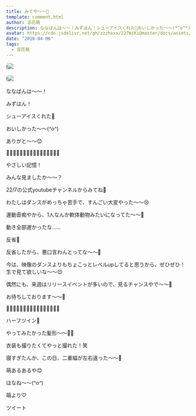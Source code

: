 ```yaml
---
title: みてや〜〜👀
template: comment.html
author: 涼花萌
description: ななばんは〜〜！みずはん！シューアイスくれた💓おいしかった〜〜(*^o^*)ありがと〜〜😊🌸🌸🌸🌸🌸🌸🌸🌸🌸🌸🌸🌸🌸🌸🌸🌸やさしい記憶！...
avatar: https://cdn.jsdelivr.net/gh/zzzhxxx/227WiKi@master/docs/assets/photo/avatar/moe.jpg
date: "2018-04-06"
tags:
  - 涼花萌
---
```


!![](https://cdn.jsdelivr.net/gh/227WiKi/227WiKi-image@master/blog-image/moe-2018-04-06_1.jpg)

!![](https://cdn.jsdelivr.net/gh/227WiKi/227WiKi-image@master/blog-image/moe-2018-04-06_2.jpg)









ななばんは〜〜！







みずはん！








シューアイスくれた💓



おいしかった〜〜(*^o^*)





ありがと〜〜😊









🌸🌸🌸🌸🌸🌸🌸🌸🌸🌸🌸🌸🌸🌸🌸🌸



やさしい記憶！




みんな見ましたか〜〜？








22/7の公式youtubeチャンネルからみてね💓








わたしはダンスがめっちゃ苦手で、すんごい大変やった〜〜😢




運動音痴やから、1人なんか軟体動物みたいになってた〜〜🙈






動き全部遅かったな……



反省💓







反省したから、悪口言わんとってな〜〜🙈











今は、映像のダンスよりもちょこっとレベルupしてると思うから、ぜひぜひ！生で見て欲しいな〜〜😊






偶然にも、来週はリリースイベントが多いので、見るチャンスやで〜〜🤗






お待ちしております〜〜💓




🌸🌸🌸🌸🌸🌸🌸🌸🌸🌸🌸🌸🌸🌸🌸🌸











ハーフツイン💓







やってみたかった髪形〜〜💓💓




衣装も撮りたくてやっと撮れた！笑











寝すぎたんか、この日、二重幅が左右違った〜〜👀




萌あるあるや😊






ほなね〜〜(*^o^*)



萌より♡


ツイート



